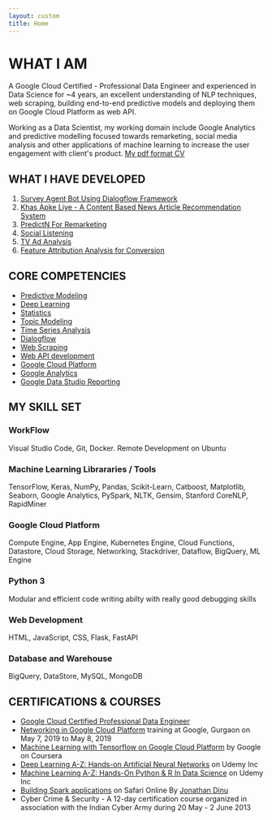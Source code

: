 ```yaml
---
layout: custom
title: Home
---
```

# WHAT I AM
A Google Cloud Certified - Professional Data Engineer and experienced in Data Science for ~4 years, an excellent understanding of NLP techniques, web scraping, building end-to-end predictive models and deploying them on Google Cloud Platform as web API.

Working as a Data Scientist, my working domain include Google Analytics and predictive modelling focused towards remarketing, social media analysis and other applications of machine learning to increase the user engagement with client's product. [My pdf format CV](Surendra_Kumar_Data_Scientist_4_years.pdf)

## [](#what-i-have-developed)WHAT I HAVE DEVELOPED
1. [Survey Agent Bot Using Dialogflow Framework](survey-agent-bot)
2. [Khas Apke Liye - A Content Based News Article Recommendation System](khas-apke-liye)
3. [PredictN For Remarketing](predictn)
4. [Social Listening](social-listening)
5. [TV Ad Analysis](tv-ad-analysis)
6. [Feature Attribution Analysis for Conversion](feature-attribution)

## CORE COMPETENCIES
* [Predictive Modeling](https://en.wikipedia.org/wiki/Predictive_modelling)
* [Deep Learning](https://en.wikipedia.org/wiki/Deep_learning)
* [Statistics](https://en.wikipedia.org/wiki/Statistics)
* [Topic Modeling](https://en.wikipedia.org/wiki/Topic_modeling)
* [Time Series Analysis](https://en.wikipedia.org/wiki/Time_series)
* [Dialogflow](https://dialogflow.com/)
* [Web Scraping](https://en.wikipedia.org/wiki/Web_scraping)
* [Web API development](https://en.wikipedia.org/wiki/Web_API)
* [Google Cloud Platform](https://cloud.google.com/)
* [Google Analytics](https://analytics.google.com/analytics/web/)
* [Google Data Studio Reporting](https://datastudio.google.com/)

## MY SKILL SET
### WorkFlow
Visual Studio Code, Git, Docker. Remote Development on Ubuntu
### Machine Learning Librararies / Tools
TensorFlow, Keras, NumPy, Pandas, Scikit-Learn, Catboost, Matplotlib, Seaborn, Google Analytics, PySpark, NLTK, Gensim, Stanford CoreNLP, RapidMiner
### Google Cloud Platform
Compute Engine, App Engine, Kubernetes Engine, Cloud Functions, Datastore, Cloud Storage, Networking, Stackdriver, Dataflow, BigQuery, ML Engine
### Python 3
Modular and efficient code writing abilty with really good debugging skills
### Web Development
HTML, JavaScript, CSS, Flask, FastAPI
### Database and Warehouse
BigQuery, DataStore, MySQL, MongoDB

## CERTIFICATIONS & COURSES
* [Google Cloud Certified Professional Data Engineer](https://www.credential.net/geolcgrf?key=b137a4f45bb3a2a2d263082203d8a76c3331717dad25c0112e2aed61ba3416e2)
* [Networking in Google Cloud Platform](https://events.withgoogle.com/networking-gcp-gurgaon-427468/) training at Google, Gurgaon on May 7, 2019 to May 8, 2019
* [Machine Learning with Tensorflow on Google Cloud Platform](https://www.coursera.org/specializations/machine-learning-tensorflow-gcp) by Google on Coursera
* [Deep Learning A-Z: Hands-on Artificial Neural Networks](https://www.udemy.com/deeplearning/) on Udemy Inc 
* [Machine Learning A-Z: Hands-On Python & R In Data Science](https://www.udemy.com/machinelearning/) on Udemy Inc
* [Building Spark applications](https://www.oreilly.com/library/view/building-spark-applications/9780134393490/) on Safari Online By [Jonathan Dinu](http://hopelessoptimism.com/)
* Cyber Crime & Security - A 12-day certification course organized in association with the Indian Cyber Army during 20 May - 2 June 2013

